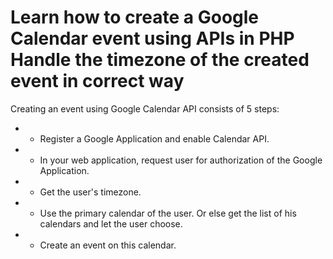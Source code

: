 Learn how to create a Google Calendar event using APIs in PHP
Handle the timezone of the created event in correct way
===

Creating an event using Google Calendar API consists of 5 steps:

* - Register a Google Application and enable Calendar API.
* - In your web application, request user for authorization of the Google Application.
* - Get the user's timezone.
* - Use the primary calendar of the user. Or else get the list of his calendars and let the user choose.
* - Create an event on this calendar.
